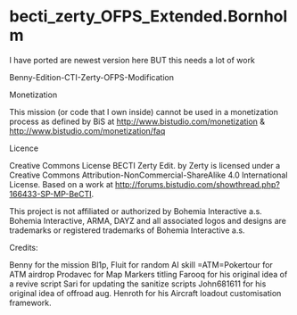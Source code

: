 # becti_zerty_OFPS_Extended.Bornholm
I have ported are newest version here BUT this needs a lot of work 


Benny-Edition-CTI-Zerty-OFPS-Modification

Monetization

This mission (or code that I own inside) cannot be used in a monetization process as defined by BiS at http://www.bistudio.com/monetization & http://www.bistudio.com/monetization/faq

Licence

Creative Commons License
BECTI Zerty Edit. by Zerty is licensed under a Creative Commons Attribution-NonCommercial-ShareAlike 4.0 International License.
Based on a work at http://forums.bistudio.com/showthread.php?166433-SP-MP-BeCTI.

This project is not affiliated or authorized by Bohemia Interactive a.s. Bohemia Interactive, ARMA, DAYZ and all associated logos and designs are trademarks or registered trademarks of Bohemia Interactive a.s.

Credits:


Benny for the mission
Bl1p, Fluit for random AI skill
=ATM=Pokertour for ATM airdrop
Prodavec for Map Markers titling
Farooq for his original idea of a revive script
Sari for updating the sanitize scripts
John681611 for his original idea of offroad aug.
Henroth for his Aircraft loadout customisation framework.
